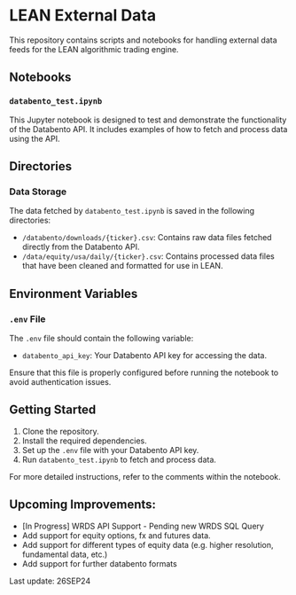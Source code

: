 # LEAN External Data

This repository contains scripts and notebooks for handling external data feeds for the LEAN algorithmic trading engine.

## Notebooks

### `databento_test.ipynb`
This Jupyter notebook is designed to test and demonstrate the functionality of the Databento API. It includes examples of how to fetch and process data using the API.

## Directories

### Data Storage
The data fetched by `databento_test.ipynb` is saved in the following directories:
- `/databento/downloads/{ticker}.csv`: Contains raw data files fetched directly from the Databento API.
- `/data/equity/usa/daily/{ticker}.csv`: Contains processed data files that have been cleaned and formatted for use in LEAN.

## Environment Variables

### `.env` File
The `.env` file should contain the following variable:
- `databento_api_key`: Your Databento API key for accessing the data.

Ensure that this file is properly configured before running the notebook to avoid authentication issues.

## Getting Started

1. Clone the repository.
2. Install the required dependencies.
3. Set up the `.env` file with your Databento API key.
4. Run `databento_test.ipynb` to fetch and process data.

For more detailed instructions, refer to the comments within the notebook.

## Upcoming Improvements:
- [In Progress] WRDS API Support - Pending new WRDS SQL Query
- Add support for equity options, fx and futures data.
- Add support for different types of equity data (e.g. higher resolution, fundamental data, etc.)
- Add support for further databento formats

Last update: 26SEP24
